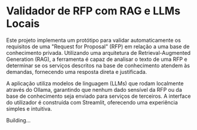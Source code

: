 # Validador de RFP com RAG e LLMs Locais

Este projeto implementa um protótipo para validar automaticamente os requisitos de uma "Request for Proposal" (RFP) em relação a uma base de conhecimento privada. Utilizando uma arquitetura de Retrieval-Augmented Generation (RAG), a ferramenta é capaz de analisar o texto de uma RFP e determinar se os serviços descritos na base de conhecimento atendem às demandas, fornecendo uma resposta direta e justificada.

A aplicação utiliza modelos de linguagem (LLMs) que rodam localmente através do Ollama, garantindo que nenhum dado sensível da RFP ou da base de conhecimento seja enviado para serviços de terceiros. A interface do utilizador é construída com Streamlit, oferecendo uma experiência simples e intuitiva.

Building...